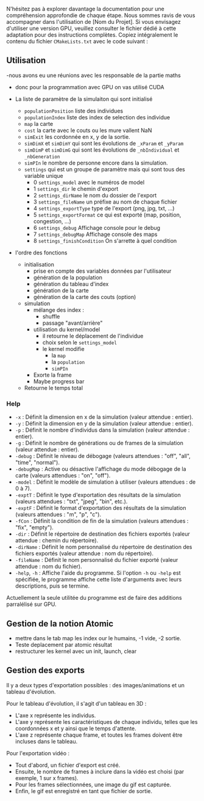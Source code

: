 N'hésitez pas à explorer davantage la documentation pour une compréhension approfondie de chaque étape. Nous sommes ravis de vous accompagner dans l'utilisation de [Nom du Projet]. Si vous envisagez d'utiliser une version GPU, veuillez consulter le fichier dédié à cette adaptation pour des instructions complètes.
Copiez intégralement le contenu du fichier `CMakeLists.txt` avec le code suivant :


## Utilisation

-nous avons eu une réunions avec les responsable de la partie maths

- donc pour la programmation avec GPU on vas utilisé CUDA
- La liste de paramètre de la simulaiton qui sont initialisé
    - `populationPosition` liste des individues
    - `populationIndex` liste des index de selection des individue
    - `map` la carte
    - `cost` la carte avec le couts ou les mure vallent NaN
    - `simExit` les cordonnée en x, y de la sortie.
    - `simDimX` et `simDimY` qui sont les évolutions de `_xParam` et `_yParam`
    - `simDimP` et `simDimG` qui sont les évolutions de `_nbIndividual` et `_nbGeneration`
    - `simPIn` le nombre de personne encore dans la simulation.
    - `settings` qui est un groupe de paramètre mais qui sont tous des variable unique
        - 0 `settings_model` avec le numéros de model
        - 1 `settings_dir` le chemin d'export
        - 2 `settings_dirName` le nom du dossier de l'export
        - 3 `settings_fileName` un préfixe au nom de chaque fichier
        - 4 `settings_exportType` type de l'export (png, jpg, txt, ...)
        - 5 `settings_exportFormat` ce qui est exporté (map, position, congestion, ...)
        - 6 `settings_debug` Affichage console pour le debug
        - 7 `settings_debugMap` Affichage console des maps
        - 8 `settings_finishCondition` On s'arrette à quel condition

- l'ordre des fonctions
    - initialisation
        - prise en compte des variables données par l'utilisateur
        - génération de la population
        - génération du tableau d'index
        - génération de la carte
        - génération de la carte des couts (option)
    - simulation
        - mélange des index :
            - shuffle
            - passage "avant/arrière"
        - utilisation du kernel/model
            - il retourne le déplacement de l'individue
            - choix selon le `settings_model`
            - le kernel modifie
                - la ``map``
                - la ``population``
                - ``simPIn``
        - Exorte la frame
        - Maybe progress bar
    - Retourne le temps total

### Help

- `-x` : Définit la dimension en x de la simulation (valeur attendue : entier).
- `-y` : Définit la dimension en y de la simulation (valeur attendue : entier).
- `-p` : Définit le nombre d'individus dans la simulation (valeur attendue : entier).
- `-g` : Définit le nombre de générations ou de frames de la simulation (valeur attendue : entier).
- `-debug` : Définit le niveau de débogage (valeurs attendues : "off", "all", "time", "normal").
- `-debugMap` : Active ou désactive l'affichage du mode débogage de la carte (valeurs attendues : "on", "off").
- `-model` : Définit le modèle de simulation à utiliser (valeurs attendues : de 0 à 7).
- `-exptT` : Définit le type d'exportation des résultats de la simulation (valeurs attendues : "txt", "jpeg", "bin", etc.).
- `-exptF` : Définit le format d'exportation des résultats de la simulation (valeurs attendues : "m", "p", "c").
- `-fCon` : Définit la condition de fin de la simulation (valeurs attendues : "fix", "empty").
- `-dir` : Définit le répertoire de destination des fichiers exportés (valeur attendue : chemin du répertoire).
- `-dirName` : Définit le nom personnalisé du répertoire de destination des fichiers exportés (valeur attendue : nom du répertoire).
- `-fileName` : Définit le nom personnalisé du fichier exporté (valeur attendue : nom du fichier).
- `-help`, `-h` : Affiche l'aide du programme.
  Si l'option `-h` ou `-help` est spécifiée, le programme affiche cette liste d'arguments avec leurs descriptions, puis se termine.

Actuellement la seule utilitée du programme est de faire des additions parralélisé sur GPU.

## Gestion de la notion Atomic

- mettre dans le tab map les index our le humains, -1 vide, -2 sortie.
- Teste deplacement par atomic résultat
- restructurer les kernel avec un init, launch, clear

## Gestion des exports

Il y a deux types d'exportation possibles : des images/animations et un tableau d'évolution.

Pour le tableau d'évolution, il s'agit d'un tableau en 3D :

- L'axe x représente les individus.
- L'axe y représente les caractéristiques de chaque individu, telles que les coordonnées x et y ainsi que le temps d'attente.
- L'axe z représente chaque frame, et toutes les frames doivent être incluses dans le tableau.

Pour l'exportation vidéo :

- Tout d'abord, un fichier d'export est créé.
- Ensuite, le nombre de frames à inclure dans la vidéo est choisi (par exemple, 1 sur x frames).
- Pour les frames sélectionnées, une image du gif est capturée.
- Enfin, le gif est enregistré en tant que fichier de sortie.
